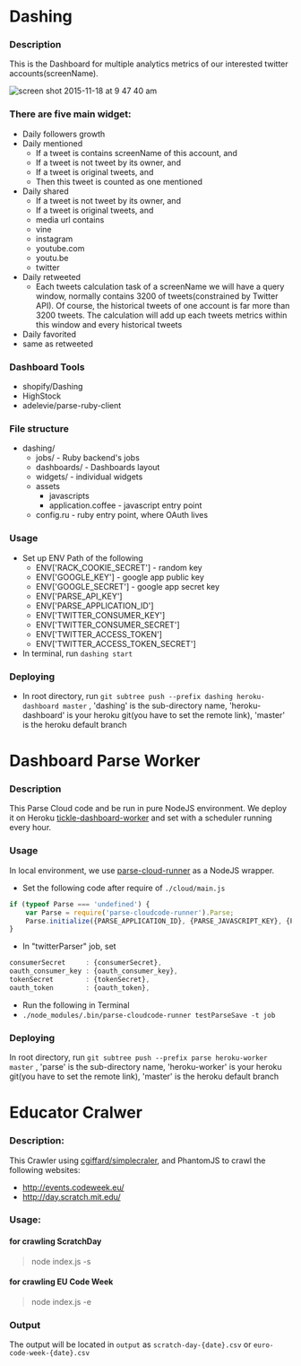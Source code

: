 # Dashing

### Description
This is the Dashboard for multiple analytics metrics of our interested twitter accounts(screenName).

![screen shot 2015-11-18 at 9 47 40 am](https://cloud.githubusercontent.com/assets/2673743/11230375/5b5d10e8-8dd9-11e5-942c-eba2b2283f65.png)

### There are five main widget:
- Daily followers growth
- Daily mentioned
  - If a tweet is contains screenName of this account, and
  - If a tweet is not tweet by its owner, and
  - If a tweet is original tweets, and
  - Then this tweet is counted as one mentioned
- Daily shared
  - If a tweet is not tweet by its owner, and
  - If a tweet is original tweets, and
  - media url contains
   - vine
   - instagram
   - youtube.com
   - youtu.be
   - twitter
- Daily retweeted
  - Each tweets calculation task of a screenName we will have a query window, normally contains 3200 of tweets(constrained by Twitter API). Of course, the historical tweets of one account is far more than 3200 tweets. The calculation will add up each tweets metrics within this window and every historical tweets
- Daily favorited
 - same as retweeted

### Dashboard Tools
- shopify/Dashing
- HighStock
- adelevie/parse-ruby-client 

### File structure
- dashing/
  - jobs/ - Ruby backend's jobs
  - dashboards/ - Dashboards layout
  - widgets/ - individual widgets
  - assets
    - javascripts
    - application.coffee - javascript entry point
  - config.ru - ruby entry point, where OAuth lives

### Usage
- Set up ENV Path of the following
  - ENV['RACK_COOKIE_SECRET'] - random key
  - ENV['GOOGLE_KEY'] - google app public key
  - ENV['GOOGLE_SECRET'] - google app secret key
  - ENV['PARSE_API_KEY']
  - ENV['PARSE_APPLICATION_ID']
  - ENV['TWITTER_CONSUMER_KEY']
  - ENV['TWITTER_CONSUMER_SECRET']
  - ENV['TWITTER_ACCESS_TOKEN']
  - ENV['TWITTER_ACCESS_TOKEN_SECRET']
- In terminal, run ```dashing start```

### Deploying
- In root directory, run ```git subtree push --prefix dashing heroku-dashboard master``` , 'dashing' is the sub-directory name, 'heroku-dashboard' is your heroku git(you have to set the remote link), 'master' is the heroku default branch

# Dashboard Parse Worker
### Description
This Parse Cloud code and be run in pure NodeJS environment. We deploy it on Heroku [tickle-dashboard-worker](https://dashboard.heroku.com/apps/tickle-dashboard-worker/resources) and set with a scheduler running every hour.

### Usage
In local environment, we use [parse-cloud-runner](https://github.com/tickleapp/parse-cloudcode-runner) as a NodeJS wrapper.

- Set the following code after require of ```./cloud/main.js```
```javascript
if (typeof Parse === 'undefined') {
    var Parse = require('parse-cloudcode-runner').Parse;
    Parse.initialize({PARSE_APPLICATION_ID}, {PARSE_JAVASCRIPT_KEY}, {PARSE_MASTER_KEY});
}
```

- In "twitterParser" job, set
```javascript
consumerSecret     : {consumerSecret},
oauth_consumer_key : {oauth_consumer_key},
tokenSecret        : {tokenSecret},
oauth_token        : {oauth_token},
```

- Run the following in Terminal
 - ```./node_modules/.bin/parse-cloudcode-runner testParseSave -t job```

### Deploying
In root directory, run ```git subtree push --prefix parse heroku-worker master``` , 'parse' is the sub-directory name, 'heroku-worker' is your heroku git(you have to set the remote link), 'master' is the heroku default branch

# Educator Cralwer
### Description:
This Crawler using [cgiffard/simplecraler](https://github.com/cgiffard/node-simplecrawler), and PhantomJS to crawl the following websites:

- http://events.codeweek.eu/
- http://day.scratch.mit.edu/

### Usage:
#### for crawling ScratchDay
> node index.js -s

#### for crawling EU Code Week
> node index.js -e

### Output
The output will be located in ```output``` as ```scratch-day-{date}.csv``` or ```euro-code-week-{date}.csv```
